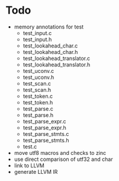 # Todo
* memory annotations for test
  * test_input.c
  * test_input.h
  * test_lookahead_char.c
  * test_lookahead_char.h
  * test_lookahead_translator.c
  * test_lookahead_translator.h
  * test_uconv.c
  * test_uconv.h
  * test_scan.c
  * test_scan.h
  * test_token.c
  * test_token.h
  * test_parse.c
  * test_parse.h
  * test_parse_expr.c
  * test_parse_expr.h
  * test_parse_stmts.c
  * test_parse_stmts.h
  * test.c
* move utf8 macros and checks to zinc
* use direct comparison of utf32 and char
* link to LLVM
* generate LLVM IR